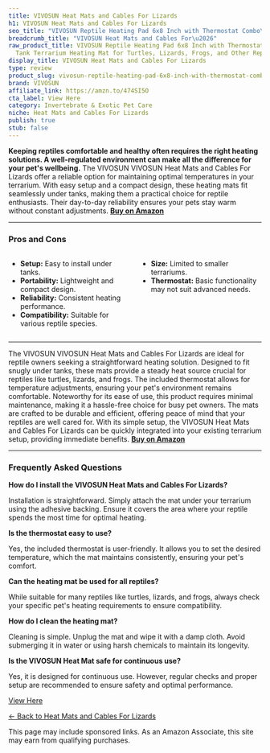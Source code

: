 ```yaml
---
title: VIVOSUN Heat Mats and Cables For Lizards
h1: VIVOSUN Heat Mats and Cables For Lizards
seo_title: "VIVOSUN Reptile Heating Pad 6x8 Inch with Thermostat Combo\u2026"
breadcrumb_title: "VIVOSUN Heat Mats and Cables For\u2026"
raw_product_title: VIVOSUN Reptile Heating Pad 6x8 Inch with Thermostat Combo Under
  Tank Terrarium Heating Mat for Turtles, Lizards, Frogs, and Other Reptiles
display_title: VIVOSUN Heat Mats and Cables For Lizards
type: review
product_slug: vivosun-reptile-heating-pad-6x8-inch-with-thermostat-combo-under-tank-t-33b464e9
brand: VIVOSUN
affiliate_link: https://amzn.to/474SI5O
cta_label: View Here
category: Invertebrate & Exotic Pet Care
niche: Heat Mats and Cables For Lizards
publish: true
stub: false
---
```


<div id="intro" class="full-width">
  <p><strong>Keeping reptiles comfortable and healthy often requires the right heating solutions. A well-regulated environment can make all the difference for your pet's wellbeing.</strong> The VIVOSUN VIVOSUN Heat Mats and Cables For Lizards offer a reliable option for maintaining optimal temperatures in your terrarium. With easy setup and a compact design, these heating mats fit seamlessly under tanks, making them a practical choice for reptile enthusiasts. Their day-to-day reliability ensures your pets stay warm without constant adjustments. <a href="https://amzn.to/474SI5O" rel="nofollow sponsored noopener" target="_blank"><strong>Buy on Amazon</strong></a></p>
</div>

<hr />
<h3 id="pros-cons">Pros and Cons</h3>
<div class="pc-grid" style="display:grid;grid-template-columns:1fr 1fr;gap:16px;">
  <ul>
    <li><strong>Setup:</strong> Easy to install under tanks.</li>
    <li><strong>Portability:</strong> Lightweight and compact design.</li>
    <li><strong>Reliability:</strong> Consistent heating performance.</li>
    <li><strong>Compatibility:</strong> Suitable for various reptile species.</li>
  </ul>
  <ul>
    <li><strong>Size:</strong> Limited to smaller terrariums.</li>
    <li><strong>Thermostat:</strong> Basic functionality may not suit advanced needs.</li>
  </ul>
</div>
<hr />

<div class="full-width">
  <p>The VIVOSUN VIVOSUN Heat Mats and Cables For Lizards are ideal for reptile owners seeking a straightforward heating solution. Designed to fit snugly under tanks, these mats provide a steady heat source crucial for reptiles like turtles, lizards, and frogs. The included thermostat allows for temperature adjustments, ensuring your pet's environment remains comfortable. Noteworthy for its ease of use, this product requires minimal maintenance, making it a hassle-free choice for busy pet owners. The mats are crafted to be durable and efficient, offering peace of mind that your reptiles are well cared for. With its simple setup, the VIVOSUN Heat Mats and Cables For Lizards can be quickly integrated into your existing terrarium setup, providing immediate benefits. <a href="https://amzn.to/474SI5O" rel="nofollow sponsored noopener" target="_blank"><strong>Buy on Amazon</strong></a></p>
</div>

<hr />
<h3 id="faqs">Frequently Asked Questions</h3>

<p><strong>How do I install the VIVOSUN Heat Mats and Cables For Lizards?</strong></p>
<p>Installation is straightforward. Simply attach the mat under your terrarium using the adhesive backing. Ensure it covers the area where your reptile spends the most time for optimal heating.</p>

<p><strong>Is the thermostat easy to use?</strong></p>
<p>Yes, the included thermostat is user-friendly. It allows you to set the desired temperature, which the mat maintains consistently, ensuring your pet's comfort.</p>

<p><strong>Can the heating mat be used for all reptiles?</strong></p>
<p>While suitable for many reptiles like turtles, lizards, and frogs, always check your specific pet's heating requirements to ensure compatibility.</p>

<p><strong>How do I clean the heating mat?</strong></p>
<p>Cleaning is simple. Unplug the mat and wipe it with a damp cloth. Avoid submerging it in water or using harsh chemicals to maintain its longevity.</p>

<p><strong>Is the VIVOSUN Heat Mat safe for continuous use?</strong></p>
<p>Yes, it is designed for continuous use. However, regular checks and proper setup are recommended to ensure safety and optimal performance.</p>
<p><a class="btn" href="https://amzn.to/474SI5O" target="_blank" rel="nofollow sponsored noopener">View Here</a></p>
<p><a href="/roundups/invertebrate-exotic-pet-care/heat-mats-and-cables-for-lizards/">← Back to Heat Mats and Cables For Lizards</a></p>
<aside class="disclosure">This page may include sponsored links. As an Amazon Associate, this site may earn from qualifying purchases.</aside>
